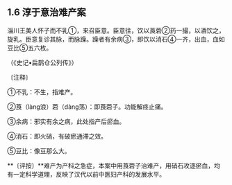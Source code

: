 ## 1.6 淳于意治难产案

淄川王美人怀子而不乳①，来召臣意。臣意往，饮以莨菪②药一撮，以酒饮之，旋乳。臣意复诊其脉，而脉躁。躁者有余病③，即饮以消石④一齐，出血，血如豆比⑤五六枚。

（《史记•扁鹊仓公列传》）

〔注释〕

①不乳：不生，指难产。

②莨（làng浪）菪（dàng荡）：即莨菪子。功能解痉止痛。

③余病：邪实有余之病，此处指产后瘀血。

④消石：即火硝，有破瘀通滞之效。

⑤豆比：像豆那么大。

**〔评按〕**难产为产科之急症，本案中用莨菪子治难产，用硝石攻逐瘀血，均有一定科学道理，反映了汉代以前中医妇产科的发展水平。
